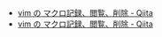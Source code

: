 - [vim の マクロ記録、閲覧、削除 - Qiita](https://qiita.com/Go-zen-chu/items/5464fb6b9e6b38c958bd)
- [vim の マクロ記録、閲覧、削除 - Qiita](https://qiita.com/Go-zen-chu/items/5464fb6b9e6b38c958bd)
